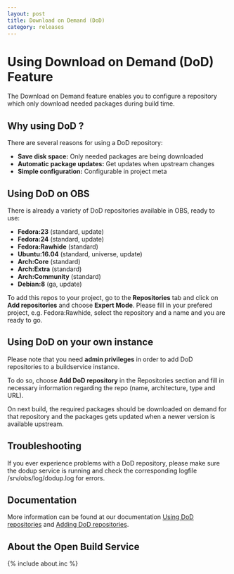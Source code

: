 ```yaml
---
layout: post
title: Download on Demand (DoD)
category: releases
---
```


# Using Download on Demand (DoD) Feature

The Download on Demand feature enables you to configure a repository which only download needed packages during build time.

## Why using DoD ? 

There are several reasons for using a DoD repository:

* **Save disk space:** Only needed packages are being downloaded
* **Automatic package updates:** Get updates when upstream changes
* **Simple configuration:** Configurable in project meta

## Using DoD on OBS

There is already a variety of DoD repositories available in OBS, ready to use:

* **Fedora:23** (standard, update)
* **Fedora:24** (standard, update)
* **Fedora:Rawhide** (standard)
* **Ubuntu:16.04** (standard, universe, update)
* **Arch:Core** (standard)
* **Arch:Extra** (standard)
* **Arch:Community** (standard)
* **Debian:8** (ga, update)

To add this repos to your project, go to the **Repositories** tab and click on **Add repositories** and choose **Expert Mode**. Please fill in your prefered project, e.g. Fedora:Rawhide, select the repository and a name and you are ready to go.  

## Using DoD on your own instance

Please note that you need **admin privileges** in order to add DoD repositories to a buildservice instance.

To do so, choose **Add DoD repository** in the Repositories section and fill in necessary information regarding 
the repo (name, architecture, type and URL).

On next build, the required packages should be downloaded on demand for that repository and the packages gets updated when a newer
version is available upstream.

## Troubleshooting

If you ever experience problems with a DoD repository, please make sure the dodup service is running and check the corresponding logfile
/srv/obs/log/dodup.log for errors. 

## Documentation

More information can be found at our documentation [Using DoD repositories](http://openbuildservice.org/help/manuals/obs-reference-guide/cha.obs.concepts.html#concept_dod) and [Adding DoD repositories](http://openbuildservice.org/help/manuals/obs-best-practices/cha.obs.best-practices.webuiusage.html#idm140458366672880).

## About the Open Build Service
{% include about.inc %}
